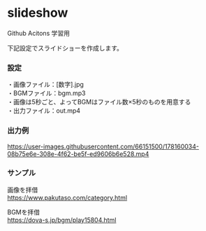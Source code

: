 # slideshow

Github Acitons 学習用  

下記設定でスライドショーを作成します。  

### 設定
・画像ファイル：[数字].jpg  
・BGMファイル：bgm.mp3  
・画像は5秒ごと、よってBGMはファイル数×5秒のものを用意する  
・出力ファイル：out.mp4  

### 出力例
https://user-images.githubusercontent.com/66151500/178160034-08b75e6e-308e-4f62-be5f-ed9606b6e528.mp4

### サンプル
画像を拝借  
https://www.pakutaso.com/category.html  
  
BGMを拝借  
https://dova-s.jp/bgm/play15804.html  
